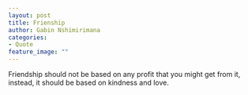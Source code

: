 ```yaml
---
layout: post
title: Frienship
author: Gabin Nshimirimana
categories:
- Quote
feature_image: ""
---
```

Friendship should not be based on any profit that you might get from it, instead, it should be based on kindness and love.
